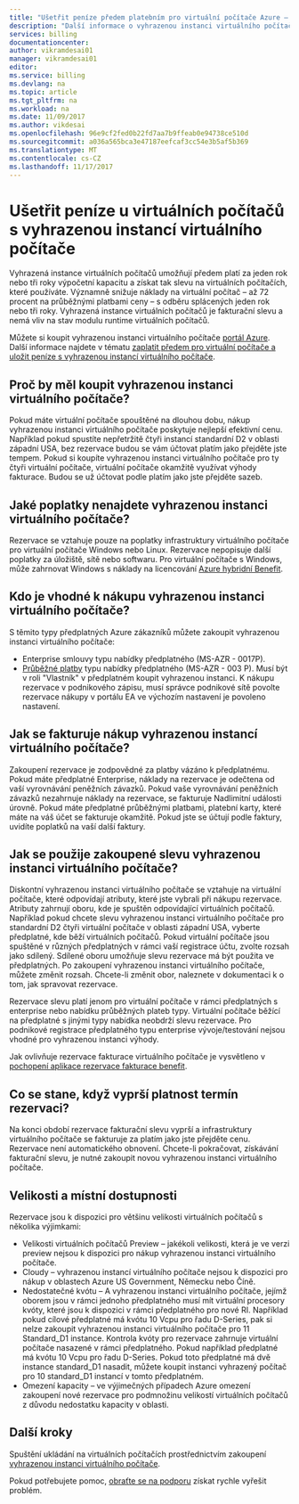 ```yaml
---
title: "Ušetřit peníze předem platebním pro virtuální počítače Azure – Azure | Microsoft Docs"
description: "Další informace o vyhrazenou instanci virtuálního počítače Azure se uložit na náklady na virtuální počítače."
services: billing
documentationcenter: 
author: vikramdesai01
manager: vikramdesai01
editor: 
ms.service: billing
ms.devlang: na
ms.topic: article
ms.tgt_pltfrm: na
ms.workload: na
ms.date: 11/09/2017
ms.author: vikdesai
ms.openlocfilehash: 96e9cf2fed0b22fd7aa7b9ffeab0e94738ce510d
ms.sourcegitcommit: a036a565bca3e47187eefcaf3cc54e3b5af5b369
ms.translationtype: MT
ms.contentlocale: cs-CZ
ms.lasthandoff: 11/17/2017
---
```

# <a name="save-money-on-virtual-machines-with-reserved-virtual-machine-instances"></a>Ušetřit peníze u virtuálních počítačů s vyhrazenou instancí virtuálního počítače 
Vyhrazená instance virtuálních počítačů umožňují předem platí za jeden rok nebo tři roky výpočetní kapacitu a získat tak slevu na virtuálních počítačích, které používáte. Významně snižuje náklady na virtuální počítač – až 72 procent na průběžnými platbami ceny – s odběru splácených jeden rok nebo tři roky. Vyhrazená instance virtuálních počítačů je fakturační slevu a nemá vliv na stav modulu runtime virtuálních počítačů.

Můžete si koupit vyhrazenou instanci virtuálního počítače [portál Azure](https://aka.ms/reservations). Další informace najdete v tématu [zaplatit předem pro virtuální počítače a uložit peníze s vyhrazenou instancí virtuálního počítače](https://go.microsoft.com/fwlink/?linkid=861721).

## <a name="why-should-i-buy-a-reserved-virtual-machine-instance"></a>Proč by měl koupit vyhrazenou instanci virtuálního počítače?
Pokud máte virtuální počítače spouštěné na dlouhou dobu, nákup vyhrazenou instanci virtuálního počítače poskytuje nejlepší efektivní cenu. Například pokud spustíte nepřetržitě čtyři instancí standardní D2 v oblasti západní USA, bez rezervace budou se vám účtovat platím jako přejděte jste tempem. Pokud si koupíte vyhrazenou instanci virtuálního počítače pro ty čtyři virtuální počítače, virtuální počítače okamžitě využívat výhody fakturace. Budou se už účtovat podle platím jako jste přejděte sazeb. 

## <a name="what-charges-does-a-reserved-virtual-machine-instance-cover"></a>Jaké poplatky nenajdete vyhrazenou instanci virtuálního počítače?
Rezervace se vztahuje pouze na poplatky infrastruktury virtuálního počítače pro virtuální počítače Windows nebo Linux. Rezervace nepopisuje další poplatky za úložiště, sítě nebo softwaru. Pro virtuální počítače s Windows, může zahrnovat Windows s náklady na licencování [Azure hybridní Benefit](https://azure.microsoft.com/pricing/hybrid-benefit/).

## <a name="whos-eligible-to-purchase-a-reserved-virtual-machine-instance"></a>Kdo je vhodné k nákupu vyhrazenou instanci virtuálního počítače?
S těmito typy předplatných Azure zákazníků můžete zakoupit vyhrazenou instanci virtuálního počítače:
-   Enterprise smlouvy typu nabídky předplatného (MS-AZR - 0017P).
-   [Průběžné platby](https://azure.microsoft.com/offers/ms-azr-0003p/) typu nabídky předplatného (MS-AZR - 003 P).
Musí být v roli "Vlastník" v předplatném koupit vyhrazenou instanci. K nákupu rezervace v podnikového zápisu, musí správce podnikové sítě povolte rezervace nákupy v portálu EA ve výchozím nastavení je povoleno nastavení.

## <a name="how-is-a-reserved-virtual-machine-instances-purchase-billed"></a>Jak se fakturuje nákup vyhrazenou instancí virtuálního počítače?
Zakoupení rezervace je zodpovědné za platby vázáno k předplatnému. Pokud máte předplatné Enterprise, náklady na rezervace je odečtena od vaší vyrovnávání peněžních závazků. Pokud vaše vyrovnávání peněžních závazků nezahrnuje náklady na rezervace, se fakturuje Nadlimitní události úrovně.
Pokud máte předplatné průběžnými platbami, platební karty, které máte na váš účet se fakturuje okamžitě. Pokud jste se účtují podle faktury, uvidíte poplatků na vaší další faktury.

## <a name="how-is-the-purchased-reserved-virtual-machine-instance-discount-applied"></a>Jak se použije zakoupené slevu vyhrazenou instanci virtuálního počítače?
Diskontní vyhrazenou instanci virtuálního počítače se vztahuje na virtuální počítače, které odpovídají atributy, které jste vybrali při nákupu rezervace. Atributy zahrnují oboru, kde je spuštěn odpovídající virtuálních počítačů. Například pokud chcete slevu vyhrazenou instanci virtuálního počítače pro standardní D2 čtyři virtuální počítače v oblasti západní USA, vyberte předplatné, kde běží virtuálních počítačů. Pokud virtuální počítače jsou spuštěné v různých předplatných v rámci vaší registrace účtu, zvolte rozsah jako sdílený. Sdílené oboru umožňuje slevu rezervace má být použita ve předplatných.
Po zakoupení vyhrazenou instanci virtuálního počítače, můžete změnit rozsah. Chcete-li změnit obor, naleznete v dokumentaci k o tom, jak spravovat rezervace.

Rezervace slevu platí jenom pro virtuální počítače v rámci předplatných s enterprise nebo nabídku průběžných plateb typy. Virtuální počítače běžící na předplatné s jinými typy nabídka neobdrží slevu rezervace. Pro podnikové registrace předplatného typu enterprise vývoje/testování nejsou vhodné pro vyhrazenou instanci výhody.

Jak ovlivňuje rezervace fakturace virtuálního počítače je vysvětleno v [pochopení aplikace rezervace fakturace benefit](https://go.microsoft.com/fwlink/?linkid=863405).

## <a name="what-happens-when-the-reservation-term-expires"></a>Co se stane, když vyprší platnost termín rezervaci?
Na konci období rezervace fakturační slevu vyprší a infrastruktury virtuálního počítače se fakturuje za platím jako jste přejděte cenu. Rezervace není automatického obnovení. Chcete-li pokračovat, získávání fakturační slevu, je nutné zakoupit novou vyhrazenou instanci virtuálního počítače. 

## <a name="sizes-and-regional-availability"></a>Velikosti a místní dostupnosti
Rezervace jsou k dispozici pro většinu velikosti virtuálních počítačů s několika výjimkami:
- Velikosti virtuálních počítačů Preview – jakékoli velikosti, která je ve verzi preview nejsou k dispozici pro nákup vyhrazenou instanci virtuálního počítače.
- Cloudy – vyhrazenou instancí virtuálního počítače nejsou k dispozici pro nákup v oblastech Azure US Government, Německu nebo Číně. 
- Nedostatečné kvótu – A vyhrazenou instanci virtuálního počítače, jejímž oborem jsou v rámci jednoho předplatného musí mít virtuální procesory kvóty, které jsou k dispozici v rámci předplatného pro nové RI. Například pokud cílové předplatné má kvótu 10 Vcpu pro řadu D-Series, pak si nelze zakoupit vyhrazenou instanci virtuálního počítače pro 11 Standard_D1 instance. Kontrola kvóty pro rezervace zahrnuje virtuální počítače nasazené v rámci předplatného. Pokud například předplatné má kvótu 10 Vcpu pro řadu D-Series. Pokud toto předplatné má dvě instance standard_D1 nasadit, můžete koupit instanci vyhrazený počítač pro 10 standard_D1 instancí v tomto předplatném. 
- Omezení kapacity – ve výjimečných případech Azure omezení zakoupení nové rezervace pro podmnožinu velikostí virtuálních počítačů z důvodu nedostatku kapacity v oblasti.

## <a name="next-steps"></a>Další kroky
Spuštění ukládání na virtuálních počítačích prostřednictvím zakoupení [vyhrazenou instanci virtuálního počítače](https://go.microsoft.com/fwlink/?linkid=861721). 

Pokud potřebujete pomoc, [obraťte se na podporu](https://portal.azure.com/?#blade/Microsoft_Azure_Support/HelpAndSupportBlade) získat rychle vyřešit problém.
